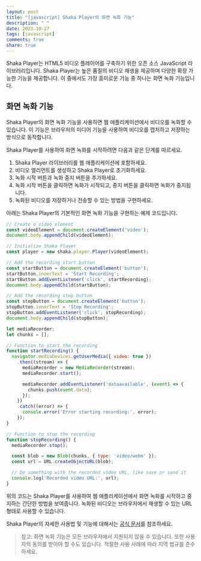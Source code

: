 ```yaml
---
layout: post
title: "[javascript] Shaka Player의 화면 녹화 기능"
description: " "
date: 2023-10-27
tags: [javascript]
comments: true
share: true
---
```


Shaka Player는 HTML5 비디오 플레이어를 구축하기 위한 오픈 소스 JavaScript 라이브러리입니다. Shaka Player는 높은 품질의 비디오 재생을 제공하며 다양한 확장 가능한 기능을 제공합니다. 이 중에서도 가장 흥미로운 기능 중 하나는 화면 녹화 기능입니다.

## 화면 녹화 기능

Shaka Player의 화면 녹화 기능을 사용하면 웹 애플리케이션에서 비디오를 녹화할 수 있습니다. 이 기능은 브라우저의 미디어 기능을 사용하여 비디오를 캡처하고 저장하는 방식으로 동작합니다. 

Shaka Player를 사용하여 화면 녹화를 시작하려면 다음과 같은 단계를 따르세요.

1. Shaka Player 라이브러리를 웹 애플리케이션에 포함하세요.
2. 비디오 엘리먼트를 생성하고 Shaka Player로 초기화하세요.
3. 녹화 시작 버튼과 녹화 중지 버튼을 추가하세요.
4. 녹화 시작 버튼을 클릭하면 녹화가 시작되고, 중지 버튼을 클릭하면 녹화가 중지됩니다.
5. 녹화된 비디오를 저장하거나 전송할 수 있는 방법을 구현하세요.

아래는 Shaka Player의 기본적인 화면 녹화 기능을 구현하는 예제 코드입니다.

```javascript
// Create a video element
const videoElement = document.createElement('video');
document.body.appendChild(videoElement);

// Initialize Shaka Player
const player = new shaka.player.Player(videoElement);

// Add the recording start button
const startButton = document.createElement('button');
startButton.innerText = 'Start Recording';
startButton.addEventListener('click', startRecording);
document.body.appendChild(startButton);

// Add the recording stop button
const stopButton = document.createElement('button');
stopButton.innerText = 'Stop Recording';
stopButton.addEventListener('click', stopRecording);
document.body.appendChild(stopButton);

let mediaRecorder;
let chunks = [];

// Function to start the recording
function startRecording() {
  navigator.mediaDevices.getUserMedia({ video: true })
    .then((stream) => {
      mediaRecorder = new MediaRecorder(stream);
      mediaRecorder.start();

      mediaRecorder.addEventListener('dataavailable', (event) => {
        chunks.push(event.data);
      });
    })
    .catch((error) => {
      console.error('Error starting recording:', error);
    });
}

// Function to stop the recording
function stopRecording() {
  mediaRecorder.stop();

  const blob = new Blob(chunks, { type: 'video/webm' });
  const url = URL.createObjectURL(blob);

  // Do something with the recorded video URL, like save or send it
  console.log('Recorded video URL:', url);
}
```

위의 코드는 Shaka Player를 사용하여 웹 애플리케이션에서 화면 녹화를 시작하고 중지하는 간단한 방법을 보여줍니다. 녹화된 비디오는 브라우저에서 재생할 수 있는 URL 형태로 사용할 수 있습니다.

Shaka Player의 자세한 사용법 및 기능에 대해서는 [공식 문서](https://shaka-player-demo.appspot.com/docs/api/tutorial-receiver.html)를 참조하세요.

> 참고: 화면 녹화 기능은 모든 브라우저에서 지원되지 않을 수 있습니다. 또한 사용자의 동의를 받아야 할 수도 있습니다. 적절한 사용 사례에 따라 지역 법규를 준수하세요.